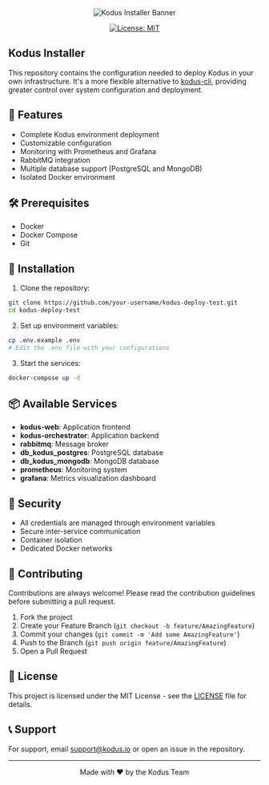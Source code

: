 <div align="center">

<img src="https://kodus.io/wp-content/uploads/2025/04/kodusinstaller.png" alt="Kodus Installer Banner">

[![License: MIT](https://img.shields.io/badge/License-MIT-yellow.svg)](https://opensource.org/licenses/MIT)

</div>

## Kodus Installer 

This repository contains the configuration needed to deploy Kodus in your own infrastructure. It's a more flexible alternative to [kodus-cli](https://github.com/kodustech/kodus-cli), providing greater control over system configuration and deployment.

## 🚀 Features

- Complete Kodus environment deployment
- Customizable configuration
- Monitoring with Prometheus and Grafana
- RabbitMQ integration
- Multiple database support (PostgreSQL and MongoDB)
- Isolated Docker environment

## 🛠️ Prerequisites

- Docker
- Docker Compose
- Git

## 🔧 Installation

1. Clone the repository:
```bash
git clone https://github.com/your-username/kodus-deploy-test.git
cd kodus-deploy-test
```

2. Set up environment variables:
```bash
cp .env.example .env
# Edit the .env file with your configurations
```

3. Start the services:
```bash
docker-compose up -d
```

## 📦 Available Services

- **kodus-web**: Application frontend
- **kodus-orchestrator**: Application backend
- **rabbitmq**: Message broker
- **db_kodus_postgres**: PostgreSQL database
- **db_kodus_mongodb**: MongoDB database
- **prometheus**: Monitoring system
- **grafana**: Metrics visualization dashboard

## 🔐 Security

- All credentials are managed through environment variables
- Secure inter-service communication
- Container isolation
- Dedicated Docker networks


## 🤝 Contributing

Contributions are always welcome! Please read the contribution guidelines before submitting a pull request.

1. Fork the project
2. Create your Feature Branch (`git checkout -b feature/AmazingFeature`)
3. Commit your changes (`git commit -m 'Add some AmazingFeature'`)
4. Push to the Branch (`git push origin feature/AmazingFeature`)
5. Open a Pull Request

## 📝 License

This project is licensed under the MIT License - see the [LICENSE](LICENSE) file for details.

## 📞 Support

For support, email support@kodus.io or open an issue in the repository.

---

<div align="center">
Made with ❤️ by the Kodus Team
</div>
